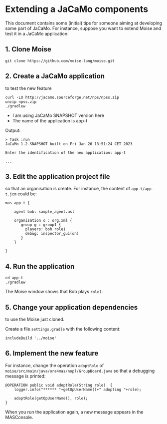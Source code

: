 # Extending a JaCaMo components
This document contains some (initial) tips for someone aiming at developing some part of JaCaMo. For instance, suppose you want to extend Moise and test it in a JaCaMo application.

## 1. Clone Moise

```
git clone https://github.com/moise-lang/moise.git
```

## 2. Create a JaCaMo application

to test the new feature

```
curl -LO http://jacamo.sourceforge.net/nps/npss.zip
unzip npss.zip
./gradlew
```

* I am using JaCaMo SNAPSHOT version here
* The name of the application is app-t

Output:
```
> Task :run
JaCaMo 1.2-SNAPSHOT built on Fri Jan 20 13:51:24 CET 2023

Enter the identification of the new application: app-t

...
```

## 3. Edit the application project file

so that an organisation is create. For instance, the content of `app-t/app-t.jcm` could be:

```
mas app_t {

    agent bob: sample_agent.asl

    organisation o : org.xml {
       group g : group1 {
         players: bob role1
         debug: inspector_gui(on)
       }
    }

}
```


##  4. Run the application

```
cd app-t
./gradlew
```

The Moise window shows that Bob plays `role1`.

## 5. Change your application dependencies

to use the Moise just cloned.

Create a file `settings.gradle` with the  following content:

```
includeBuild '../moise'
```

## 6. Implement the new feature

For instance, change the operation `adoptRole` of `moise/src/main/java/ora4mas/nopl/GroupBoard.java` so that a debugging message is printed:

```
@OPERATION public void adoptRole(String role)  {
    logger.info("****** "+getOpUserName()+" adopting "+role);

    adoptRole(getOpUserName(), role);
}

```

When you run the application again, a new message appears in the MASConsole.

